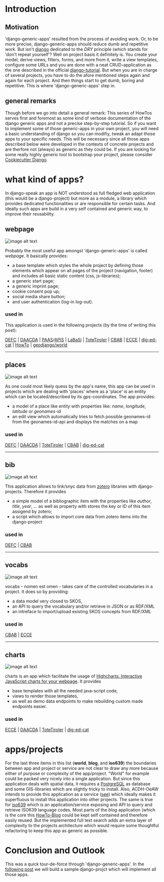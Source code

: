 # Introduction

## Motivation

'django-generic-apps' resulted from the process of avoiding work. Or, to be more precise, django-generic-apps should reduce dumb and repetitive work.
But isn't [django](https://www.djangoproject.com) dedicated to the *DRY* principle (which stands for 'don't repeat yourself'? Well on project basis it definitely is. You create your model, derive views, filters, forms, and more from it, write a view templates, configure some URLs and you are done with a neat CRUD-application as the one described in the official [django-tutorial](https://docs.djangoproject.com/en/1.10/intro/tutorial01/).
But when you are in charge of several projects, you have to do the afore mentioned steps again and again for each project. And then things start to get dumb, boring and repetitive.
This is where 'django-generic-apps' step in.

## general remarks

Though before we go into detail a general remark:
This series of HowTos serves first and foremost as some kind of verbose documentation of the django generic apps and not a precise step-by-step tutorial. So if you want to implement some of those generic-apps in your own project, you will need a basic understanding of django so you can modifiy, tweak an adapt those apps to your specific needs.
This will be necessary since all those apps described below were developed in the contexts of concrete projects and are therfore not (always) as generic as they could be. If you are looking for some really highly generic tool to bootstrap your project, please consider [Cookiecutter Django](https://github.com/pydanny/cookiecutter-django).

# what kind of apps?

In django-speak an app is NOT understood as full fledged web application (this would be a django-project) but more as a module, a library which provides dedicated functionalities or are responsible for certain tasks. And ideally such apps are build in a very self contained and generic way, to improve their reusability.

## webpage

![image alt text](https://raw.githubusercontent.com/csae8092/posts/master/django-generic-apps/images/part-1/image_0.jpg)

Probably the most useful app amongst 'django-generic-apps' is called *webpage*. It basically provides:

* a base template which styles the whole project by defining those elements which appear on all pages of the project (navigation, footer) and includes all basic static content (css, js-libraries);
* a generic start page;
* a generic imprint page;
* cookie consent pop up;
* social media share button;
* and user authentication (log-in log-out).  

### used in

This application is used in the following projects (by the time of writing this post):


[DEFC](https://defc.acdh.oeaw.ac.at/) | [DAACDA](https://daacda.acdh.oeaw.ac.at/) | [PAAS](https://paas.acdh.oeaw.ac.at/)/[APIS](https://apis.acdh.oeaw.ac.at/) | [LaBaSi](https://labasi.acdh.oeaw.ac.at/) | [ToteTiroler](https://totetiroler.acdh.oeaw.ac.at/) | [CBAB](https://cbab.acdh.oeaw.ac.at/) | [ECCE](https://ecce.acdh.oeaw.ac.at/) | [dig-ed-cat](https://dig-ed-cat.acdh.oeaw.ac.at/) | [HowTo](https://howto.acdh.oeaw.ac.at/) | [geodjango/world](https://geodjango.acdh.oeaw.ac.at/)

---

## places

![image alt text](https://raw.githubusercontent.com/csae8092/posts/master/django-generic-apps/images/part-1/image_1.jpg)

As one could most likely quess by the app's name, this app can be used in projects which are dealing with 'places' where as a 'place' is an entity which can be located/described by its gps-coordinates. The app provides:

* a model of a place like entity with properties like: *name*, *longitude*, *latitude* or *geonames-id*
* an edit view which automatically tries to fetch possible geonames-id from the geonames-id-api and displays the matches on a map

### used in

[DEFC](https://defc.acdh.oeaw.ac.at/) | [DAACDA](https://daacda.acdh.oeaw.ac.at/) | [ToteTiroler](https://totetiroler.acdh.oeaw.ac.at/) | [CBAB](https://cbab.acdh.oeaw.ac.at/) | [dig-ed-cat](https://dig-ed-cat.acdh.oeaw.ac.at/)

---

## bib

![image alt text](https://raw.githubusercontent.com/csae8092/posts/master/django-generic-apps/images/part-1/image_2.jpg)

This application allows to link/snyc data from [zotero](https://www.zotero.org/) libraries with django-projects. Therefore it provides

* a simple model of a bibliographic item with the properties like *author*, *title*, *year*, ... as well as property with stores the key or ID of this item assigend by zotero;
* a script which allows to import core data from zotero items into the django-project

### used in

[DEFC](https://defc.acdh.oeaw.ac.at/) | [CBAB](https://cbab.acdh.oeaw.ac.at/)

---

## vocabs

![image alt text](https://raw.githubusercontent.com/csae8092/posts/master/django-generic-apps/images/part-1/image_3.jpg)

vocabs - nomen est omen - takes care of the controlled vocabularies in a project. It does so by providing:

* a data model very closed to SKOS,
* an API to query the vocabulary and/or retrieve in JSON or as RDF/XML
* an intreface to import/upload existing SKOS concepts from RDF/XML

### used in

 [CBAB](https://cbab.acdh.oeaw.ac.at/) | [ECCE](https://ecce.acdh.oeaw.ac.at/)

---

## charts

![image alt text](https://raw.githubusercontent.com/csae8092/posts/master/django-generic-apps/images/part-1/image_4.jpg)

charts is an app which facilitate the usage of [Highcharts: Interactive JavaScript charts for your webpage](http://www.highcharts.com/). It provides

* base templates with all the needed java-script code,
* views to render those templates,
* as well as demo data endpoints to make rebuilding custom made endpoints easier.

### used in

[ECCE](https://ecce.acdh.oeaw.ac.at/) | [DAACDA](https://daacda.acdh.oeaw.ac.at/) | [ToteTiroler](https://totetiroler.acdh.oeaw.ac.at/) | [dig-ed-cat](https://dig-ed-cat.acdh.oeaw.ac.at/)


#  apps/projects

For the last three items in this list (**world**, **blog**, and **iso639**) the boundaries between app and project or service are not clear to draw any more because either of purpose or complexity of the app/project. "World" for example could be packed very nicely into a single application. But since this application deals with spatial data, it requires a [PostgreSQL](https://www.postgresql.org/) as database and some GIS-libraries which are slightly tricky to install. Also, ACDH-OeAW intends to provide this application as a service ([see](https://geodjango.acdh.oeaw.ac.at/)) which ideally makes it superfluous to install this application into other projects. The same is true for [iso639](https://iso639.acdh.oeaw.ac.at/) which is an application/service exposing and API to query and retrieve ISO639 language codes.
Most parts of the *blog* application (which is the core this [HowTo-Blog](https://howto.acdh.oeaw.ac.at/) could be kept self contained and therefore easily reused. But the implemented full text search adds an extra layer of complexity to the projects architecture which would require some thoughtful refactoring to keep this app as generic as possible.

# Conclusion and Outlook

This was a quick tour-de-force through 'django-generic-apps'. In the [following post](../part-2-webpage) we will build a sample django-projct which will implement all those apps.
